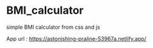 # BMI_calculator
simple BMI calculator from css and js


App url  : https://astonishing-praline-53967a.netlify.app/
